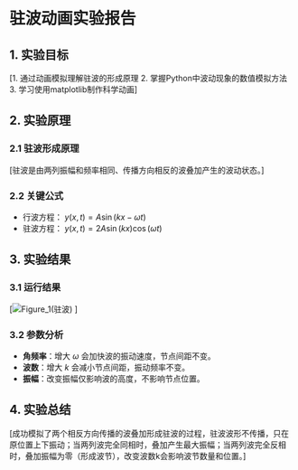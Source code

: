 # 驻波动画实验报告

## 1. 实验目标
[1. 通过动画模拟理解驻波的形成原理
2. 掌握Python中波动现象的数值模拟方法
3. 学习使用matplotlib制作科学动画]

## 2. 实验原理
### 2.1 驻波形成原理
[驻波是由两列振幅和频率相同、传播方向相反的波叠加产生的波动状态。]

### 2.2 关键公式
- 行波方程： $y(x, t) = A \sin(kx - \omega t)$
- 驻波方程： $y(x,t) = 2A\sin(kx)\cos(\omega t)$

## 3. 实验结果
### 3.1 运行结果
[![Figure_1(驻波)](https://github.com/user-attachments/assets/431f85d6-9e22-46da-bc03-8d1aabd656e6)
]

### 3.2 参数分析
- **角频率**：增大 $\omega$ 会加快波的振动速度，节点间距不变。
- **波数**：增大 $k$ 会减小节点间距，振动频率不变。
- **振幅**：改变振幅仅影响波的高度，不影响节点位置。

## 4. 实验总结
[成功模拟了两个相反方向传播的波叠加形成驻波的过程，驻波波形不传播，只在原位置上下振动；当两列波完全同相时，叠加产生最大振幅；当两列波完全反相时，叠加振幅为零（形成波节），改变波数k会影响波节数量和位置。]
